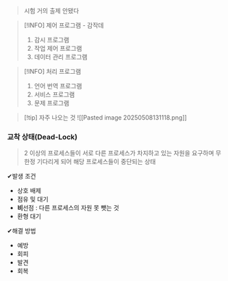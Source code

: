 
> 시험 거의 출제 안됐다

> [!INFO] 제어 프로그램 - 감작데
> 1. 감시 프로그램
> 2. 작업 제어 프로그램
> 3. 데이터 관리 프로그램

> [!INFO] 처리 프로그램
> 1. 언어 번역 프로그램
> 2. 서비스 프로그램
> 3. 문제 프로그램


>[!tip] 자주 나오는 것
![[Pasted image 20250508131118.png]]


### 교착 상태(Dead-Lock)

> 2 이상의 프로세스들이 서로 다른 프로세스가 차지하고 있는 자원을 요구하며 무한정 기다리게 되어 해당 프로세스들이 중단되는 상태 

✔발생 조건 
- 상호 배제 
- 점유 및 대기 
- **비**선점 : 다른 프로세스의 자원 못 뺏는 것
- 환형 대기

✔해결 방법
- 예방
- 회피
- 발견
- 회복

